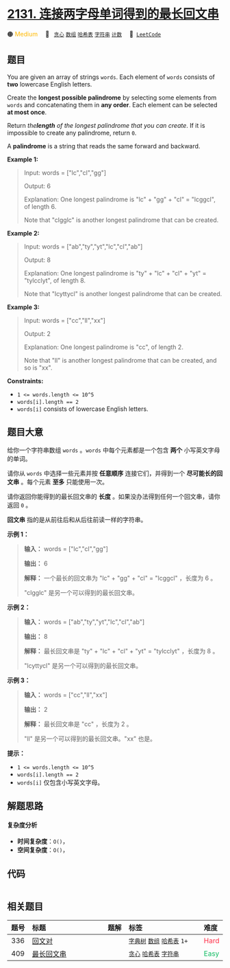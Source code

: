# [2131. 连接两字母单词得到的最长回文串](https://leetcode.com/problems/longest-palindrome-by-concatenating-two-letter-words)

🟠 <font color=#ffb800>Medium</font>&emsp; 🔖&ensp; [`贪心`](/leetcode/outline/tag/greedy.md) [`数组`](/leetcode/outline/tag/array.md) [`哈希表`](/leetcode/outline/tag/hash-table.md) [`字符串`](/leetcode/outline/tag/string.md) [`计数`](/leetcode/outline/tag/counting.md)&emsp; 🔗&ensp;[`LeetCode`](https://leetcode.com/problems/longest-palindrome-by-concatenating-two-letter-words)


## 题目

You are given an array of strings `words`. Each element of `words` consists of
**two** lowercase English letters.

Create the **longest possible palindrome** by selecting some elements from
`words` and concatenating them in **any order**. Each element can be selected
**at most once**.

Return _the**length** of the longest palindrome that you can create_. If it is
impossible to create any palindrome, return `0`.

A **palindrome** is a string that reads the same forward and backward.



**Example 1:**

> Input: words = ["lc","cl","gg"]
> 
> Output: 6
> 
> Explanation: One longest palindrome is "lc" + "gg" + "cl" = "lcggcl", of length 6.
> 
> Note that "clgglc" is another longest palindrome that can be created.

**Example 2:**

> Input: words = ["ab","ty","yt","lc","cl","ab"]
> 
> Output: 8
> 
> Explanation: One longest palindrome is "ty" + "lc" + "cl" + "yt" = "tylcclyt", of length 8.
> 
> Note that "lcyttycl" is another longest palindrome that can be created.

**Example 3:**

> Input: words = ["cc","ll","xx"]
> 
> Output: 2
> 
> Explanation: One longest palindrome is "cc", of length 2.
> 
> Note that "ll" is another longest palindrome that can be created, and so is "xx".

**Constraints:**

  * `1 <= words.length <= 10^5`
  * `words[i].length == 2`
  * `words[i]` consists of lowercase English letters.


## 题目大意

给你一个字符串数组 `words` 。`words` 中每个元素都是一个包含 **两个**  小写英文字母的单词。

请你从 `words` 中选择一些元素并按 **任意顺序**  连接它们，并得到一个 **尽可能长的回文串**  。每个元素 **至多**  只能使用一次。

请你返回你能得到的最长回文串的 **长度**  。如果没办法得到任何一个回文串，请你返回 `0` 。

**回文串**  指的是从前往后和从后往前读一样的字符串。



**示例 1：**

> 
> 
> 
> 
> 
> **输入：** words = ["lc","cl","gg"]
> 
> **输出：** 6
> 
> **解释：** 一个最长的回文串为 "lc" + "gg" + "cl" = "lcggcl" ，长度为 6 。
> 
> "clgglc" 是另一个可以得到的最长回文串。
> 
> 

**示例 2：**

> 
> 
> 
> 
> 
> **输入：** words = ["ab","ty","yt","lc","cl","ab"]
> 
> **输出：** 8
> 
> **解释：** 最长回文串是 "ty" + "lc" + "cl" + "yt" = "tylcclyt" ，长度为 8 。
> 
> "lcyttycl" 是另一个可以得到的最长回文串。
> 
> 

**示例 3：**

> 
> 
> 
> 
> 
> **输入：** words = ["cc","ll","xx"]
> 
> **输出：** 2
> 
> **解释：** 最长回文串是 "cc" ，长度为 2 。
> 
> "ll" 是另一个可以得到的最长回文串。"xx" 也是。



**提示：**

  * `1 <= words.length <= 10^5`
  * `words[i].length == 2`
  * `words[i]` 仅包含小写英文字母。


## 解题思路

#### 复杂度分析

- **时间复杂度**：`O()`，
- **空间复杂度**：`O()`，

## 代码

```javascript

```

## 相关题目

| 题号 | 标题 | 题解 | 标签 | 难度 |
| :------: | :------ | :------: | :------ | :------ |
| 336 | [回文对](https://leetcode.com/problems/palindrome-pairs) |  |  [`字典树`](/leetcode/outline/tag/trie.md) [`数组`](/leetcode/outline/tag/array.md) [`哈希表`](/leetcode/outline/tag/hash-table.md) `1+` | <font color=#ff334b>Hard</font> |
| 409 | [最长回文串](https://leetcode.com/problems/longest-palindrome) |  |  [`贪心`](/leetcode/outline/tag/greedy.md) [`哈希表`](/leetcode/outline/tag/hash-table.md) [`字符串`](/leetcode/outline/tag/string.md) | <font color=#15bd66>Easy</font> |

<style>
.blue {
    background-color: #096dd9;
    padding: 0.25rem 0.5rem;
    margin: 0;
    font-size: 0.85em;
    border-radius: 3px;
    color: white;
    font-weight: 500;
}
table th:first-of-type { width: 10%; }
table th:nth-of-type(2) { width: 35%; }
table th:nth-of-type(3) { width: 10%; }
table th:nth-of-type(4) { width: 35%; }
table th:nth-of-type(5) { width: 10%; }
</style>
